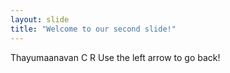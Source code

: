 ```yaml
---
layout: slide
title: "Welcome to our second slide!"
---
```

Thayumaanavan C R
Use the left arrow to go back!
